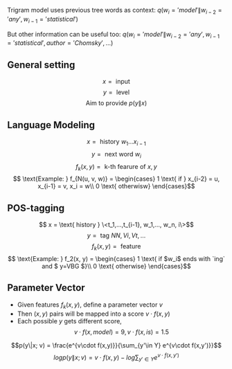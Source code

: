 Trigram model uses previous tree words as context: $q(w_i='model'\|w_{i-2}='any', w_{i-1}='statistical')$

But other information can be useful too: $q(w_i='model'\|w_{i-2}='any', w_{i-1}='statistical', author = 'Chomsky',...)$

## General setting
$$ x = \text{ input} $$
$$ y = \text{ level} $$
$$ \text{Aim to provide } p(y\|x) $$

## Language Modeling
$$ x = \text{ history } w_1...x_{i-1} $$
$$ y = \text{ next word } w_i $$
$$ f_k(x, y) = \text{ k-th fearure of } x, y $$
$$ \text{Example: } f_{N(u, v, w)} = \begin{cases}
1 \text{ if } x_{i-2} = u, x_{i-1} = v, x_i = w\\
0 \text{ otherwisw}
\end{cases}$$

## POS-tagging
$$ x = \text{ history } \<t_1,...,t_{i-1}, w_1,..., w_n, i\>$$
$$ y = \text{ tag } NN, Vi, Vt,... $$
$$ f_k(x, y) = \text{ feature} $$
$$ \text{Example: } f_2(x, y) = \begin{cases}
1 \text{ if $w_i$ ends with `ing` and $ y=VBG $}\\
0 \text{ otherwise}
\end{cases}$$

## Parameter Vector
- Given features $f_k(x, y)$, define a parameter vector $v$
- Then $(x, y)$ pairs will be mapped into a score $v\cdot f(x,y)$
- Each possible $y$ gets different score, $$v\cdot f(x, model) = 9, v\cdot f(x, is) = 1.5$$

$$p(y\|x; v) = \frac{e^{v\cdot f(x,y)}}{\sum_{y'\in Y} e^{v\cdot f(x,y')}}$$
$$logp(y\|x;v) = v\cdot f(x,y) - log\sum_{y'\in Y}e^{v\cdot f(x,y')}$$